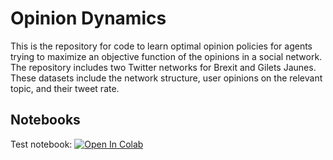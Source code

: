 # Opinion Dynamics
This is the repository for code to learn optimal opinion policies for agents trying to maximize an objective function of the opinions in a social network.  The repository includes two Twitter networks for Brexit and Gilets Jaunes.  These datasets include the network structure, user opinions on the relevant topic, and their tweet rate.


## Notebooks
Test notebook: [![Open In Colab](https://colab.research.google.com/assets/colab-badge.svg)](https://colab.research.google.com/github/zlisto/opinion_dynamics/blob/main/20210927_Nonlinear_Opinion_Dynamics_Steepest_Descent_Multi_Agent_v9_YS_for_paper.ipynb)

